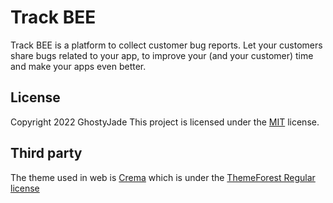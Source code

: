 # Track BEE
Track BEE is a platform to collect customer bug reports.
Let your customers share bugs related to your app, to improve your (and your customer) time and make your apps even better.

## License
Copyright 2022 GhostyJade
This project is licensed under the [MIT](LICENSE) license.

## Third party
The theme used in web is [Crema](https://themeforest.net/item/crema/26540158) which is under the [ThemeForest Regular license](https://themeforest.net/licenses/terms/regular)